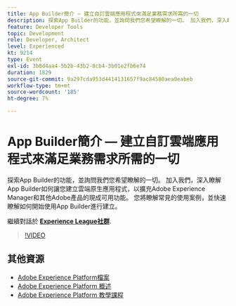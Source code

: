 ```yaml
---
title: App Builder簡介 — 建立自訂雲端應用程式來滿足業務需求所需的一切
description: 探索App Builder的功能，並詢問我們您希望瞭解的一切。 加入我們，深入瞭解App Builder如何讓您建立雲端原生應用程式，以擴充Adobe Experience Manager和其他Adobe產品的現成可用功能。 您將瞭解常見的使用案例，並快速瞭解如何開始使用App Builder進行建立。
feature: Developer Tools
topic: Development
role: Developer, Architect
level: Experienced
kt: 9214
type: Event
exl-id: 3b8d4aa4-5b2b-43b2-8cb4-3b01e2fb6e74
duration: 1829
source-git-commit: 9a297cda953d4414131657f9ac84580aea0eabeb
workflow-type: tm+mt
source-wordcount: '185'
ht-degree: 7%

---
```


# App Builder簡介 — 建立自訂雲端應用程式來滿足業務需求所需的一切

探索App Builder的功能，並詢問我們您希望瞭解的一切。 加入我們，深入瞭解App Builder如何讓您建立雲端原生應用程式，以擴充Adobe Experience Manager和其他Adobe產品的現成可用功能。 您將瞭解常見的使用案例，並快速瞭解如何開始使用App Builder進行建立。

繼續對話於 **[Experience League社群](https://adobe.ly/3AYeJlv)**.

>[!VIDEO](https://video.tv.adobe.com/v/337767/?quality=12&learn=on&hidetitle=true)

## 其他資源

- [Adobe Experience Platform檔案](https://experienceleague.adobe.com/docs/experience-platform.html)
- [Adobe Experience Platform 概述](https://experienceleague.adobe.com/docs/experience-platform/landing/home.html?lang=zh-Hant)
- [Adobe Experience Platform 教學課程](https://experienceleague.adobe.com/docs/platform-learn/tutorials/overview.html?lang=zh-Hant)
